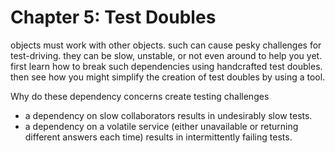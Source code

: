 # Chapter 5: Test Doubles
objects must work with other objects. such can cause pesky challenges for test-driving. they can be slow, unstable, or not even around to help you yet. first learn how to break such dependencies using handcrafted test doubles. then see how you might simplify the creation of test doubles by using a tool. 

Why do these dependency concerns create testing challenges
* a dependency on slow collaborators results in undesirably slow tests.
* a dependency on a volatile service (either unavailable or returning different answers each time) results in intermittently failing tests.